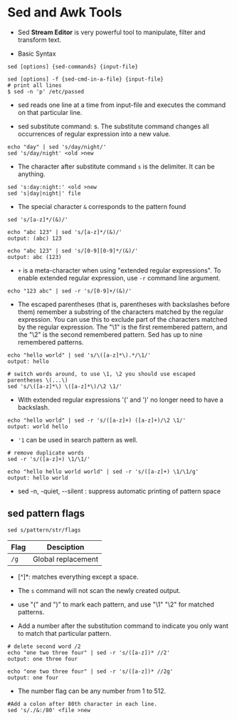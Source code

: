 # Sed and Awk Tools

* Sed **Stream Editor** is very powerful tool to manipulate, filter and transform text.

* Basic Syntax
```
sed [options] {sed-commands} {input-file}

sed [options] -f {sed-cmd-in-a-file} {input-file}
# print all lines
$ sed -n 'p' /etc/passed
```

* sed reads one line at a time from input-file and executes the command on that particular line.

* sed substitute command: s. The substitute command changes all occurrences of regular expression into a new value.

```
echo "day" | sed 's/day/night/'
sed 's/day/night' <old >new
```

* The character after substitute command `s` is the delimiter. It can be anything.

```
sed 's:day:night:' <old >new
sed 's|day|night|' file
```

* The special character `&` corresponds to the pattern found

```
sed 's/[a-z]*/(&)/'

echo "abc 123" | sed 's/[a-z]*/(&)/'
output: (abc) 123

echo "abc 123" | sed 's/[0-9][0-9]*/(&)/'
output: abc (123)

```

* `+` is a meta-character when using "extended regular expressions". To enable extended regular expression, use `-r` command line argument.

```
echo "123 abc" | sed -r 's/[0-9]+/(&)/'
```

* The escaped parentheses (that is, parentheses with backslashes before them) remember a substring of the characters matched by the regular expression. You can use this to exclude part of the characters matched by the regular expression. The "\1" is the first remembered pattern, and the "\2" is the second remembered pattern. Sed has up to nine remembered patterns.


```
echo "hello world" | sed 's/\([a-z]*\).*/\1/'
output: hello

# switch words around, to use \1, \2 you should use escaped parentheses \(...\)
sed 's/\([a-z]*\) \([a-z]*\)/\2 \1/'
```

* With extended regular expressions '(' and ')' no longer need to have a backslash.
```
echo "hello world" | sed -r 's/([a-z]+) ([a-z]+)/\2 \1/'
output: world hello
```

* `'1` can be used in search pattern as well.
```
# remove duplicate words
sed -r 's/([a-z]+) \1/\1/'

echo "hello hello world world" | sed -r 's/([a-z]+) \1/\1/g'
output: hello world
```

* sed -n, -quiet, --silent : suppress automatic printing of pattern space

## sed pattern flags
```
sed s/pattern/str/flags
```

| Flag | Desciption |
|------|------------|
| `/g` | Global replacement |


* [^]*: matches everything except a space.

* The `s` command will not scan the newly created output.

* use "\(" and "\)" to mark each pattern, and use "\1" "\2" for matched patterns.

* Add a number after the substitution command to indicate you only want to match that particular pattern.

```
# delete second word /2
echo "one two three four" | sed -r 's/([a-z])* //2'
output: one three four

echo "one two three four" | sed -r 's/([a-z])* //2g'
output: one four
```

* The number flag can be any number from 1 to 512.

```
#Add a colon after 80th character in each line.
sed 's/./&:/80' <file >new
```
